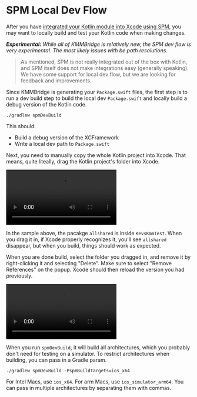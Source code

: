 # SPM Local Dev Flow

After you have [integrated your Kotlin module into Xcode using SPM](01_IOS_SPM.md), you may want to locally build and test your Kotlin code when making changes.

***Experimental:*** *While all of KMMBridge is relatively new, the SPM dev flow is very experimental. The most likely issues with be path resolutions.*

> As mentioned, SPM is not really integrated out of the box with Kotlin, and SPM itself does not make integrations easy (generally speaking). We have some support for local dev flow, but we are looking for feedback and improvements.

Since KMMBridge is generating your `Package.swift` files, the first step is to run a dev build step to build the local dev `Package.swift` and locally build a debug version of the Kotlin code.

```shell
./gradlew spmDevBuild
```

This should:

* Build a debug version of the XCFramework
* Write a local dev path to `Package.swift`

Next, you need to manually copy the whole Kotlin project into Xcode. That means, quite liteally, drag the Kotlin project's folder into Xcode.

<video src="dragspm.mp4"></video>

In the sample above, the pacakge `allshared` is inside `KevsKmmTest`. When you drag it in, if Xcode properly recognizes it, you'll see `allshared` disappear, but when you build, things should work as expected.

When you are done build, select the folder you dragged in, and remove it by right-clicking it and selecting "Delete". Make sure to select "Remove References" on the popup. Xcode should then reload the version you had previously.

<video src="removelocal.mp4"></video>

When you run `spmDevBuild`, it will build all architectures, which you probably don't need for testing on a simulator. To restrict architectures when building, you can pass in a Gradle param.

```shell
./gradlew spmDevBuild -PspmBuildTargets=ios_x64
```

For Intel Macs, use `ios_x64`. For arm Macs, use `ios_simulator_arm64`. You can pass in multiple architectures by separating them with commas.
